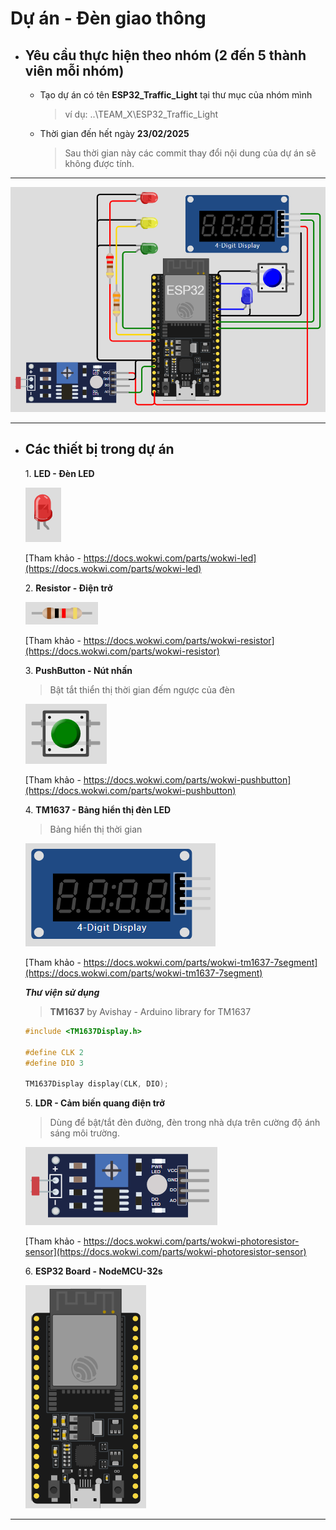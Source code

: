 

  
# Dự án - Đèn giao thông
- ## Yêu cầu thực hiện theo nhóm (2 đến 5 thành viên mỗi nhóm)
	- Tạo dự án có tên **ESP32_Traffic_Light** tại thư mục của nhóm mình
	
		> ví dụ: ..\TEAM_X\ESP32_Traffic_Light
	- Thời gian đến hết ngày **23/02/2025**
	
		> Sau thời gian này các commit thay đổi nội dung của dự án sẽ không được tính.
---
![](https://raw.githubusercontent.com/vvdung/storage/refs/heads/main/IOT/esp32_trafic.png)

---

- ## Các thiết bị trong dự án
 
	1\.  **LED - Đèn LED**
	
	![](https://raw.githubusercontent.com/vvdung/storage/refs/heads/main/IOT/LED.png)
		
	[Tham khảo - https://docs.wokwi.com/parts/wokwi-led](https://docs.wokwi.com/parts/wokwi-led)
		
	2\.  **Resistor - Điện trở**
	
	![](https://raw.githubusercontent.com/vvdung/storage/refs/heads/main/IOT/Resistor.png)
	
	[Tham khảo - https://docs.wokwi.com/parts/wokwi-resistor](https://docs.wokwi.com/parts/wokwi-resistor)

	3\.  **PushButton - Nút nhấn**

	> Bật tắt thiển thị thời gian đếm ngược của đèn
	
	![](https://raw.githubusercontent.com/vvdung/storage/refs/heads/main/IOT/PushButton.png)
	
	[Tham khảo - https://docs.wokwi.com/parts/wokwi-pushbutton](https://docs.wokwi.com/parts/wokwi-pushbutton)
	
	4\.  **TM1637 - Bảng hiển thị đèn LED**

	> Bảng hiển thị thời gian
		
	![](https://raw.githubusercontent.com/vvdung/storage/refs/heads/main/IOT/TM1637.png)

	[Tham khảo - https://docs.wokwi.com/parts/wokwi-tm1637-7segment](https://docs.wokwi.com/parts/wokwi-tm1637-7segment)

	***Thư viện sử dụng***
	> **TM1637** by Avishay - Arduino library for TM1637

	```cpp
	#include <TM1637Display.h>

	#define CLK 2
	#define DIO 3
			  
	TM1637Display display(CLK, DIO);	
	```

	5\.  **LDR - Cảm biến quang điện trở**

	> Dùng để bật/tắt đèn đường, đèn trong nhà dựa trên cường độ ánh sáng môi trường.
	
	![](https://raw.githubusercontent.com/vvdung/storage/refs/heads/main/IOT/LDR.png)

	[Tham khảo - https://docs.wokwi.com/parts/wokwi-photoresistor-sensor](https://docs.wokwi.com/parts/wokwi-photoresistor-sensor)

	6\.  **ESP32 Board - NodeMCU-32s**

	![](https://raw.githubusercontent.com/vvdung/storage/refs/heads/main/IOT/esp32_board.png)
		
---
